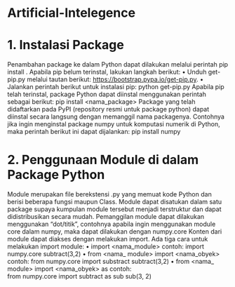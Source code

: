 # Artificial-Intelegence
# 1. Instalasi Package <br>
Penambahan package ke dalam Python dapat dilakukan melalui perintah  pip install <nama package>. Apabila pip belum terinstal, lakukan langkah berikut:
•	Unduh get-pip.py melalui tautan berikut: https://bootstrap.pypa.io/get-pip.py. 
•	Jalankan perintah berikut untuk instalasi pip:
python get-pip.py
Apabila pip telah terinstal, package Python dapat diinstal menggunakan perintah sebagai berikut:
pip install <nama_package>
Package yang telah didaftarkan pada PyPI (repository resmi untuk package python) dapat diinstal secara langsung dengan memanggil nama packagenya. Contohnya jika ingin menginstal package numpy untuk komputasi numerik di Python, maka perintah berikut ini dapat dijalankan:
pip install numpy <br>
# 2.	Penggunaan Module di dalam Package Python <br>
Module merupakan file berekstensi .py yang memuat kode Python dan berisi beberapa fungsi maupun Class. Module dapat disatukan dalam satu package supaya kumpulan module tersebut menjadi terstruktur dan dapat didistribusikan secara mudah. Pemanggilan module dapat dilakukan menggunakan “dot/titik”, contohnya apabila ingin menggunakan module core dalam numpy, maka dapat dilakukan dengan numpy.core
 Konten dari module dapat diakses dengan melakukan import. Ada tiga cara untuk melakukan import module: 
•	import <nama_module> 
contoh: 
import numpy.core
subtract(3,2)
•	from <nama_ module> import <nama_obyek>
contoh: from numpy.core import substract
subtract(3,2) 
•	from <nama_ module> import <nama_obyek> as <inisial>
contoh:  
from numpy.core import subtract as sub
sub(3, 2)

